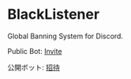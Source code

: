 # BlackListener
Global Banning System for Discord.

Public Bot: [Invite](https://discordapp.com/api/oauth2/authorize?client_id=456966161079205899&permissions=0&scope=bot)

公開ボット: [招待](https://discordapp.com/api/oauth2/authorize?client_id=456966161079205899&permissions=0&scope=bot)
